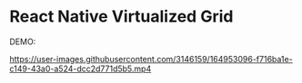 # React Native Virtualized Grid

DEMO:

https://user-images.githubusercontent.com/3146159/164953096-f716ba1e-c149-43a0-a524-dcc2d771d5b5.mp4


